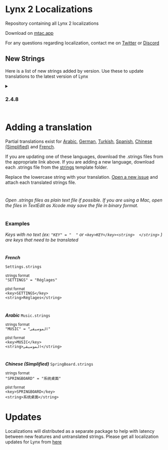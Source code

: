 # Lynx 2 Localizations
Repository containing all Lynx 2 localizations

Download on [mtac.app](https://mtac.app/repo)

For any questions regarding localization, contact me on [Twitter](https://twitter.com/mtac8) or [Discord](https://discordapp.com/users/451747491549806593)

## New Strings

Here is a list of new strings added by version. Use these to update translations to the latest version of Lynx

<details>
  <summary><h3><strong>2.4.8</strong><h3></summary>
  
  ### CarPlay.strings

    "CUSTOM_ICON_LAYOUT_COLUMNS" = "Custom Columns";
    "CUSTOM_ICON_LAYOUT_ROWS" = "Custom Rows";
    "CUSTOM_ICON_LAYOUT_SUBTITLE" = "Change icon layout";
    "CUSTOM_ICON_LAYOUT_SUBTITLE_COLUMNS" = "Set number of icon columns";
    "CUSTOM_ICON_LAYOUT_SUBTITLE_ROWS" = "Set number of icon columns";
    "CUSTOM_ICON_SIZE" = "Custom Icon Size";
    "CUSTOM_ICON_SIZE_SUBTITLE" = "Set size of displayed icons";
    "HIDE_BLUR_VIEW" = "Hide Blur View";
    "HIDE_BLUR_VIEW_SUBTITLE" = "Remove blur from Status Bar";

  ### Lockscreen.strings

    "HIDE_LEGAL_TEXT" = "Hide Legal Text";
    "HIDE_LEGAL_TEXT_SUBTITLE" = "Remove legal text from Lockscreen";

  ### Settings.strings

    "HIDE_VPN_SUBTITLE" = "Remove VPN cell from main Settings page. Can still be accessed via General -> VPN & Device Management";
    "WALLPAPER_BLUR_STYLE" = "Blur Style";
    "WALLPAPER_BLUR_STYLE_SUBTITLE" = "Choose wallpaper overlay blur style";

  ### SpringBoard.strings

    "HIDE_HANDOFF_SUBTITLE" = "Remove handoff suggestions from suggested section";
    "SHARE_SHEET" = "Share Sheet";
    "HIDE_SHARE_CONTACTS" = "Hide Contacts Row";
    "HIDE_SHARE_CONTACTS_SUBTITLE" = "Remove contacts from share sheet";
    "HIDE_SHARE_APPS" = "Hide Apps Row";
    "HIDE_SHARE_APPS_SUBTITLE" = "Remove app suggestions from share sheet";
    "USE_CUSTOM_HOMEBAR_COLOR" = "Custom Homebar Color";
    "USE_CUSTOM_HOMEBAR_COLOR_SUBTITLE" = "Swipe left to set color";
    "HIDE_HOMEBAR_GLOBALLY" = "Hide Everywhere";
    "HIDE_HOMEBAR_GLOBALLY_SUBTITLE" = "Remove Home Bar from all views";

  ### StatusBar.strings

    "HIDE_NOTCH_SUBTITLE" = "Add view to hide notch/dynamic island";
    "DISABLE_ISLAND_OUTLINE" = "Disable Outline";
    "DISABLE_ISLAND_OUTLINE_SUBTITLE" = "Remove line from edge of dynamic island";
    "DYNAMIC_ISLAND" = "Dynamic Island";

  ### Translations.strings

    "CHINESE" = "Chinese";
    "VIETNAMESE" = "Vietnamese";
    
</details>

# Adding a translation

Partial translations exist for [Arabic](https://github.com/MTACS/LynxLocalizations/tree/main/com.mtac.lynxtwo.localizations/layout/Library/PreferenceBundles/lynxprefs.bundle/ar.lproj), [German](https://github.com/MTACS/LynxLocalizations/tree/main/com.mtac.lynxtwo.localizations/layout/Library/PreferenceBundles/lynxprefs.bundle/de.lproj), [Turkish](https://github.com/MTACS/LynxLocalizations/tree/main/com.mtac.lynxtwo.localizations/layout/Library/PreferenceBundles/lynxprefs.bundle/tr.lproj), [Spanish](https://github.com/MTACS/LynxLocalizations/tree/main/com.mtac.lynxtwo.localizations/layout/Library/PreferenceBundles/lynxprefs.bundle/es.lproj), [Chinese (Simplified)](https://github.com/MTACS/LynxLocalizations/tree/main/com.mtac.lynxtwo.localizations/layout/Library/PreferenceBundles/lynxprefs.bundle/zh-Hans.lproj) and [French](https://github.com/MTACS/LynxLocalizations/tree/main/com.mtac.lynxtwo.localizations/layout/Library/PreferenceBundles/lynxprefs.bundle/fr.lproj).

If you are updating one of these languages, download the .strings files from the appropriate link above. If you are adding a new language, download each .strings file from the [strings](/strings) template folder. 

Replace the lowercase string with your translation. [Open a new issue](https://github.com/MTACS/LynxLocalizations/issues/new?assignees=MTACS&labels=&projects=&template=language-addition.md&title=%5BTRANSLATION%5D) and attach each translated strings file.


#
_Open .strings files as plain text file if possible. If you are using a Mac, open the files in TextEdit as Xcode may save the file in binary format._
#

### Examples

_Keys with no text (ex: ```"KEY" = "  "``` or ```<key>KEY</key><string>  </string>``` ) are keys that need to be translated_

#
***French***

```Settings.strings```

<sub>strings format</sub>   
```"SETTINGS" = "Réglages"```   

<sub>plist format</sub>   
```<key>SETTINGS</key>```   
```<string>Réglages</string>```

#
***Arabic***
```Music.strings```

<sub>strings format</sub>   
```"MUSIC" = "الموسيقى"```

<sub>plist format</sub>   
```<key>MUSIC</key>```   
```<string>الموسيقى</string>```

#
***Chinese (Simplified)***
```SpringBoard.strings```

<sub>strings format</sub>   
```"SPRINGBOARD" = "系统桌面"```

<sub>plist format</sub>   
```<key>SPRINGBOARD</key>```   
```<string>系统桌面</string>```

# Updates

Localizations will distributed as a separate package to help with latency between new features and untranslated strings. Please get all localization updates for Lynx from [here](https://mtac.app/repo)
